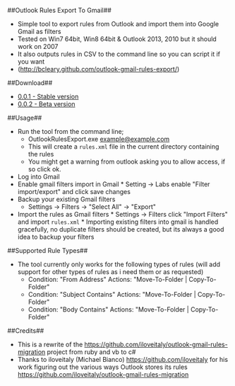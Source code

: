 ##Outlook Rules Export To Gmail##
* Simple tool to export rules from Outlook and import them into Google Gmail as filters
* Tested on Win7 64bit, Win8 64bit & Outlook 2013, 2010 but it should work on 2007
* It also outputs rules in CSV to the command line so you can script it if you want
* (http://bcleary.github.com/outlook-gmail-rules-export/)

##Download##
* [0.0.1 - Stable version](https://github.com/bcleary/outlook-gmail-rules-export/blob/gh-pages/downloads/0.0.1/OutlookRulesExport.exe?raw=true)
* [0.0.2 - Beta version](https://github.com/bcleary/outlook-gmail-rules-export/blob/gh-pages/downloads/0.0.2/OutlookRulesExport.exe?raw=true)

##Usage##
* Run the tool from the command line;
     * OutlookRulesExport.exe example@example.com
     * This will create a `rules.xml` file in the current directory containing the rules
     * You might get a warning from outlook asking you to allow access, if so click ok.
* Log into Gmail
* Enable gmail filters import in Gmail
      * Setting -> Labs enable "Filter import/export" and click save changes
* Backup your existing Gmail filters
     * Settings -> Filters -> "Select All" -> "Export"
* Import the rules as Gmail filters
      * Settings -> Filters click "Import Filters" and import `rules.xml`
      * Importing existing filters into gmail is handled gracefully, no duplicate filters should be created, but its always a good idea to backup your filters

##Supported Rule Types##
* The tool currently only works for the following types of rules (will add support for other types of rules as i need them or as requested)
    * Condition: "From Address" Actions: "Move-To-Folder | Copy-To-Folder"
    * Condition: "Subject Contains" Actions: "Move-To-Folder | Copy-To-Folder"
    * Condition: "Body Contains" Actions: "Move-To-Folder | Copy-To-Folder"

##Credits##
* This is a rewrite of the https://github.com/iloveitaly/outlook-gmail-rules-migration project from ruby and vb to c#
* Thanks to iloveitaly (Michael Bianco) https://github.com/iloveitaly for his work figuring out the various ways Outlook stores its rules https://github.com/iloveitaly/outlook-gmail-rules-migration 

